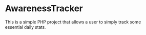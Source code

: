 # AwarenessTracker
This is a simple PHP project that allows a user to simply track some essential daily stats.  
